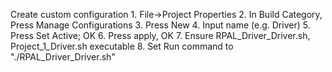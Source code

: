 Create custom configuration
	1. File->Project Properties
	2. In Build Category, Press Manage Configurations
	3. Press New
	4. Input name (e.g. Driver)
	5. Press Set Active; OK
	6. Press apply, OK
	7. Ensure RPAL_Driver_Driver.sh, Project_1_Driver.sh executable
	8. Set Run command to "./RPAL_Driver_Driver.sh"
